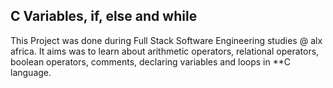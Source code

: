 C Variables, if, else and while
  -------------------------------

This Project was done during Full Stack Software Engineering studies @ alx africa. It aims was to learn about arithmetic operators, relational operators, boolean operators, comments, declaring variables and loops in  **C language.
